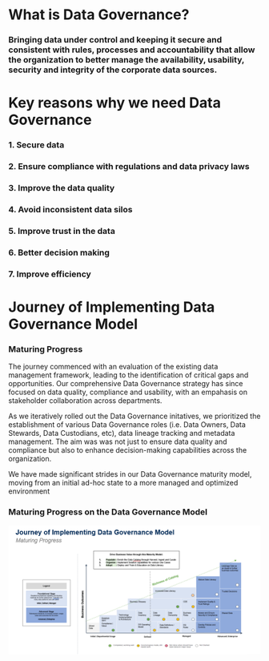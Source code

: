 
# What is Data Governance?

### Bringing data under control and keeping it secure and consistent with rules, processes and accountability that allow the organization to better manage the availability, usability, security and integrity of the corporate data sources.

# Key reasons why we need Data Governance

### 1. Secure data
### 2. Ensure compliance with regulations and data privacy laws
### 3. Improve the data quality
### 4. Avoid inconsistent data silos
### 5. Improve trust in the data
### 6. Better decision making
### 7. Improve efficiency

# Journey of Implementing Data Governance Model
### Maturing Progress

The journey commenced with an evaluation of the existing data management framework, leading to the identification of critical gaps and opportunities. 
Our comprehensive Data Governance strategy has since focused on data quality, compliance and usability, with an empahasis on stakeholder collaboration across departments. 

As we iteratively rolled out the Data Governance initatives, we prioritized the establishment of various Data Governance roles (i.e. Data Owners, Data Stewards, Data Custodians, etc), data lineage tracking and metadata management. The aim was was not just to ensure data quality and compliance but also to enhance decision-making capabilities across the organization. 

We have made significant strides in our Data Governance maturity model, moving from an initial ad-hoc state to a more managed and optimized environment           

### Maturing Progress on the Data Governance Model
![DG_Model](/assets/DG_Model.png) 
